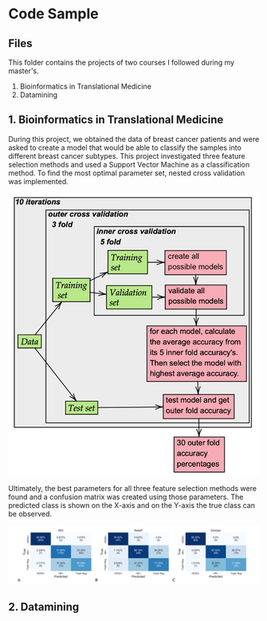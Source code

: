 # Code Sample

## Files
This folder contains the projects of two courses I followed during my master's.
1. Bioinformatics in Translational Medicine
2. Datamining


## 1. Bioinformatics in Translational Medicine
During this project, we obtained the data of breast cancer patients and were asked
to create a model that would be able to classify the samples into different breast cancer subtypes.
This project investigated three feature selection methods and used a Support
Vector Machine as a classification method. To find the most optimal parameter set,
nested cross validation was implemented.


![ScreenShot](Figures/CV.png)

Ultimately, the best parameters for all three feature selection methods were found
and a confusion matrix was created using those parameters. The predicted class is shown on the X-axis
and on the Y-axis the true class can be observed.

![ScreenShot](/Figures/confusion_matrix.png)


## 2. Datamining
